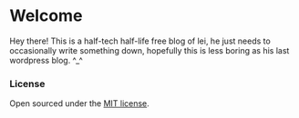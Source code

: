 # Welcome

Hey there! This is a half-tech half-life free blog of lei, he just needs to occasionally write something down, hopefully this is less boring as his last wordpress blog. ^_^

### License

Open sourced under the [MIT license](LICENSE.md).
